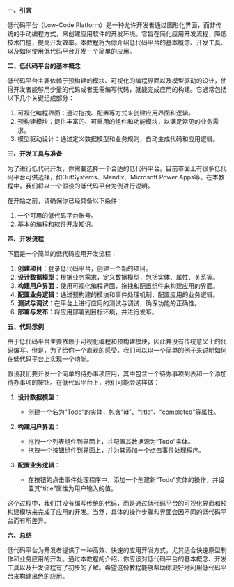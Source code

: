 **一、引言**

低代码平台（Low-Code Platform）是一种允许开发者通过图形化界面，而非传统的手动编程方式，来创建应用软件的开发环境。它旨在简化应用开发流程，降低技术门槛，提高开发效率。本教程将为你介绍低代码平台的基本概念、开发工具、以及如何使用低代码平台开发一个简单的应用。

**二、低代码平台的基本概念**

低代码平台主要依赖于预构建的模块、可视化的编程界面以及模型驱动的设计，使得开发者能够用少量的代码或者无需编写代码，就能完成应用的构建。它通常包括以下几个关键组成部分：

1. 可视化编程界面：通过拖拽、配置等方式来创建应用界面和逻辑。
2. 预构建模块：提供丰富的、可重用的组件和功能模块，以满足常见的业务需求。
3. 模型驱动设计：通过定义数据模型和业务规则，自动生成代码和应用逻辑。

**三、开发工具与准备**

为了进行低代码开发，你需要选择一个合适的低代码平台。目前市面上有很多低代码平台可供选择，如OutSystems、Mendix、Microsoft Power Apps等。在本教程中，我们将以一个假设的低代码平台为例进行说明。

在开始之前，请确保你已经具备以下条件：

1. 一个可用的低代码平台账号。
2. 基本的编程和软件开发知识。

**四、开发流程**

下面是一个简单的低代码应用开发流程：

1. **创建项目**：登录低代码平台，创建一个新的项目。
2. **设计数据模型**：根据业务需求，定义数据模型，包括实体、属性、关系等。
3. **构建用户界面**：使用可视化编程界面，拖拽和配置组件来构建应用的界面。
4. **配置业务逻辑**：通过预构建的模块和事件处理机制，配置应用的业务逻辑。
5. **测试与调试**：在平台上进行应用的测试与调试，确保功能的正确性。
6. **部署与发布**：将应用部署到目标环境，并进行发布。

**五、代码示例**

由于低代码平台主要依赖于可视化编程和预构建模块，因此并没有传统意义上的代码编写。但是，为了给你一个直观的感受，我们可以以一个简单的例子来说明如何在低代码平台上实现一个功能。

假设我们要开发一个简单的待办事项应用，其中包含一个待办事项列表和一个添加待办事项的按钮。在低代码平台上，我们可能会这样做：

1. **设计数据模型**：
   - 创建一个名为“Todo”的实体，包含“id”、“title”、“completed”等属性。

2. **构建用户界面**：
   - 拖拽一个列表组件到界面上，并配置其数据源为“Todo”实体。
   - 拖拽一个按钮组件到界面上，并为其添加一个点击事件处理程序。

3. **配置业务逻辑**：
   - 在按钮的点击事件处理程序中，添加一个创建新“Todo”实体的操作，并设置其“title”属性为用户输入的值。

这个过程中，我们并没有编写传统的代码，而是通过低代码平台的可视化界面和预构建模块来完成了应用的开发。当然，具体的操作步骤和界面会因不同的低代码平台而有所差异。

**六、总结**

低代码平台为开发者提供了一种高效、快速的应用开发方式，尤其适合快速原型制作和业务应用的开发。通过本教程的介绍，你应该对低代码平台的基本概念、开发工具以及开发流程有了初步的了解。希望这份教程能够帮助你更好地利用低代码平台来构建出色的应用。